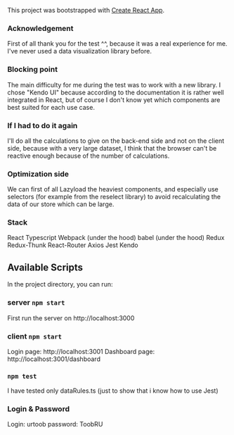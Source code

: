 This project was bootstrapped with [Create React App](https://github.com/facebook/create-react-app).


### Acknowledgement

First of all thank you for the test ^^, because it was a real experience for me. I've never used a data visualization library before.

### Blocking point
The main difficulty for me during the test was to work with a new library.
I chose "Kendo UI" because according to the documentation it is rather well integrated in React, but of course I don't know yet which components are best suited for each use case.

### If I had to do it again
I'll do all the calculations to give on the back-end side and not on the client side, because with a very large dataset, I think that the browser can't be reactive enough because of the number of calculations.

### Optimization side
We can first of all Lazyload the heaviest components, and especially use selectors (for example from the reselect library) to avoid recalculating the data of our store which can be large.

### Stack
React
Typescript
Webpack (under the hood)
babel (under the hood)
Redux
Redux-Thunk
React-Router
Axios
Jest
Kendo

## Available Scripts

In the project directory, you can run:

### server `npm start`
First run the server on http://localhost:3000

### client `npm start`
Login page: http://localhost:3001
Dashboard page: http://localhost:3001/dashboard

### `npm test`
I have tested only dataRules.ts (just to show that i know how to use Jest) 

### Login & Password
Login: urtoob
password: ToobRU
